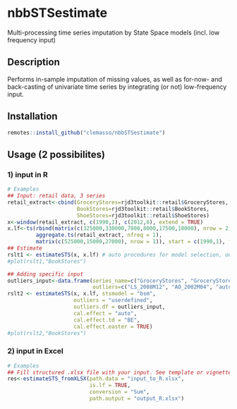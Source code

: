# nbbSTSestimate
Multi-processing time series imputation by State Space models (incl. low frequency input)

## Description
Performs in-sample imputation of missing values, as well as for-now- and back-casting of univariate time series by integrating  (or not) low-frequency input.

## Installation
``` r
remotes::install_github("clemasso/nbbSTSestimate")
```
## Usage (2 possibilites)

### 1) input in R
``` r
# Examples
## Input: retail data, 3 series
retail_extract<-cbind(GroceryStores=rjd3toolkit::retail$GroceryStores, 
                      BookStores=rjd3toolkit::retail$BookStores, 
                      ShoeStores=rjd3toolkit::retail$ShoeStores)
x<-window(retail_extract, c(1990,1), c(2012,6), extend = TRUE)
x.lf<-ts(rbind(matrix(c(325000,330000,7800,8000,17500,18000), nrow = 2, byrow = FALSE),
         aggregate.ts(retail_extract, nfreq = 1),
         matrix(c(525000,15000,27000), nrow = 1)), start = c(1990,1), frequency = 1)
## Estimate
rslt1 <- estimateSTS(x, x.lf) # auto procedures for model selection, outlier detection and calendar effect by default
#plot(rslt1,"BookStores")

## Adding specific input  
outliers_input<-data.frame(series_name=c("GroceryStores", "GroceryStores", "BookStores", "ShoeStores"),
                           outliers=c("LS_2008M12", "AO_2002M04", "auto", "auto"))
rslt2 <- estimateSTS(x, x.lf, stsmodel = "bsm", 
                     outliers = "userdefined",
                     outliers.df = outliers_input,
                     cal.effect = "auto",
                     cal.effect.td = "BE",
                     cal.effect.easter = TRUE)
#plot(rslt2,"BookStores")
```

### 2) input in Excel
``` r
# Examples
## Fill structured .xlsx file with your input. See template or vignette for the structure of the Excel file
res<-estimateSTS_fromXLSX(path.data = "input_to_R.xlsx",
                          is.lf = TRUE,
                          conversion = "Sum",
                          path.output = "output_R.xlsx")
```
